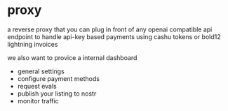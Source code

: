 # proxy

a reverse proxy that you can plug in front of any openai compatible api endpoint
to handle api-key based payments using cashu tokens or bold12 lightning invoices

we also want to provice a internal dashboard
- general settings
- configure payment methods
- request evals
- publish your listing to nostr
- monitor traffic
